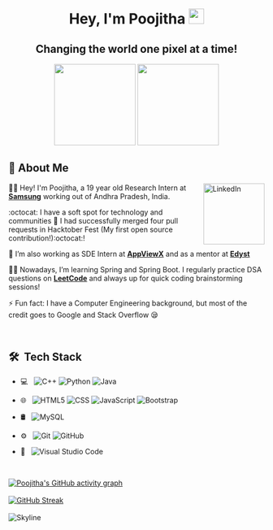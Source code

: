 
<h1 align="center">Hey, I'm Poojitha <img src="https://raw.githubusercontent.com/aemmadi/aemmadi/master/wave.gif" width="30px"></h1> 
<h2 align="center">Changing the world one pixel at a time!</h2>

<p align="center"> <img src="https://octodex.github.com/images/daftpunktocat-thomas.gif" height="160px" width="160px"> <img src="https://octodex.github.com/images/daftpunktocat-guy.gif" height="160px" width="160px"> </p>
 
   
   ## :wave: About Me 
<a href="https://www.linkedin.com/in/poojitha-ravuri-a74262199/" target="_blank"><img src="https://cdn2.iconfinder.com/data/icons/social-media-2199/64/social_media_isometric_14-linkedin-512.png" height="120px" width="120px" alt="LinkedIn" align="right"></a>
👩‍🎓 Hey! I'm Poojitha, a 19 year old Research Intern at [**Samsung**](https://github.com/samsung) working out of Andhra Pradesh, India. 

:octocat: I have a soft spot for technology and communities 💖 I had successfully merged four pull requests in Hacktober Fest (My first open source contribution!):octocat:! 

💖 I’m also working as SDE Intern at [**AppViewX**](https://github.com/appviewx) and as a mentor at [**Edyst**](https://github.com/edyst)

👩‍💻 Nowadays, I’m learning Spring and Spring Boot. I regularly practice DSA questions on [**LeetCode**](https://leetcode.com/poojitha_792/) and always up for quick coding brainstorming sessions! 


⚡ Fun fact: I have a Computer Engineering background, but most of the credit goes to Google and Stack Overflow 😪
 
<br> 

## 🛠 &nbsp;Tech Stack

- 💻 &nbsp;
  ![C++](https://img.shields.io/badge/-C++-333333?style=flat&logo=C%2B%2B&logoColor=00599C)
  ![Python](https://img.shields.io/badge/-Python-333333?style=flat&logo=python)
  ![Java](https://img.shields.io/badge/-Java-333333?style=flat&logo=Java&logoColor=007396)
- 🌐 &nbsp;
  ![HTML5](https://img.shields.io/badge/-HTML5-333333?style=flat&logo=HTML5)
  ![CSS](https://img.shields.io/badge/-CSS-333333?style=flat&logo=CSS3&logoColor=1572B6)
  ![JavaScript](https://img.shields.io/badge/-JavaScript-333333?style=flat&logo=javascript)
  ![Bootstrap](https://img.shields.io/badge/-Bootstrap-333333?style=flat&logo=bootstrap&logoColor=563D7C)
  
- 🛢 &nbsp;
  ![MySQL](https://img.shields.io/badge/-MySQL-333333?style=flat&logo=mysql)
- ⚙️ &nbsp;
  ![Git](https://img.shields.io/badge/-Git-333333?style=flat&logo=git)
  ![GitHub](https://img.shields.io/badge/-GitHub-333333?style=flat&logo=github) 
- 🔧 &nbsp;
  ![Visual Studio Code](https://img.shields.io/badge/-Visual%20Studio%20Code-333333?style=flat&logo=visual-studio-code&logoColor=007ACC)

<br/>

 
  [![Poojitha's GitHub activity graph](https://activity-graph.herokuapp.com/graph?username=poojitha2002&theme=xcode)](https://git.io/poojitha2002)
   <br />
   <br />
   [![GitHub Streak](http://github-readme-streak-stats.herokuapp.com?user=poojitha2002&theme=prussian&hide_border=true)](https://git.io/streak-stats)
   <br />
   <br />
  ![Skyline](https://github.com/poojitha2002/poojitha2002/blob/master/github-metrics.svg)

